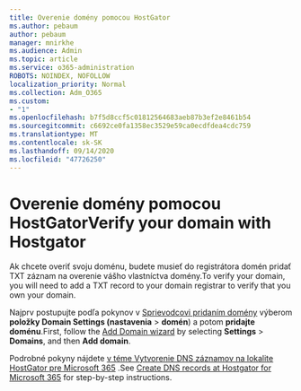 ```yaml
---
title: Overenie domény pomocou HostGator
ms.author: pebaum
author: pebaum
manager: mnirkhe
ms.audience: Admin
ms.topic: article
ms.service: o365-administration
ROBOTS: NOINDEX, NOFOLLOW
localization_priority: Normal
ms.collection: Adm_O365
ms.custom:
- "1"
ms.openlocfilehash: b7f5d8ccf5c01812564683aeb87b3ef2e8461b54
ms.sourcegitcommit: c6692ce0fa1358ec3529e59ca0ecdfdea4cdc759
ms.translationtype: MT
ms.contentlocale: sk-SK
ms.lasthandoff: 09/14/2020
ms.locfileid: "47726250"
---
```

# <a name="verify-your-domain-with-hostgator"></a><span data-ttu-id="7c22d-102">Overenie domény pomocou HostGator</span><span class="sxs-lookup"><span data-stu-id="7c22d-102">Verify your domain with Hostgator</span></span>

<span data-ttu-id="7c22d-103">Ak chcete overiť svoju doménu, budete musieť do registrátora domén pridať TXT záznam na overenie vášho vlastníctva domény.</span><span class="sxs-lookup"><span data-stu-id="7c22d-103">To verify your domain, you will need to add a TXT record to your domain registrar to verify that you own your domain.</span></span> 

<span data-ttu-id="7c22d-104">Najprv postupujte podľa pokynov v [Sprievodcovi pridaním domény](https://portal.office.com/adminportal/home#/Domains) výberom **položky Domain Settings (nastavenia** \> **domén**) a potom **pridajte doménu**.</span><span class="sxs-lookup"><span data-stu-id="7c22d-104">First, follow the [Add Domain wizard](https://portal.office.com/adminportal/home#/Domains) by selecting **Settings** \> **Domains**, and then **Add domain**.</span></span>
  
<span data-ttu-id="7c22d-105">Podrobné pokyny nájdete [v téme Vytvorenie DNS záznamov na lokalite HostGator pre Microsoft 365](https://docs.microsoft.com/microsoft-365/admin/dns/create-dns-records-at-hostgator) .</span><span class="sxs-lookup"><span data-stu-id="7c22d-105">See [Create DNS records at Hostgator for Microsoft 365](https://docs.microsoft.com/microsoft-365/admin/dns/create-dns-records-at-hostgator) for step-by-step instructions.</span></span>